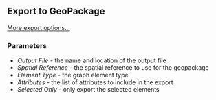## Export to GeoPackage
[More export options...](../ext/docs/CoreImportExportPlugins/export-from-constellation.md)
### Parameters

-   *Output File* - the name and location of the output file
-   *Spatial Reference* - the spatial reference to use for the
    geopackage
-   *Element Type* - the graph element type
-   *Attributes* - the list of attributes to include in the export
-   *Selected Only* - only export the selected elements